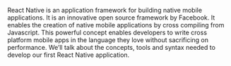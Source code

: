 React Native is an application framework for building native mobile applications. It is an innovative open source framework by Facebook. It enables the creation of native mobile applications by cross compiling from Javascript.  This powerful concept enables developers to write cross platform mobile apps in the language they love without sacrificing on performance. We’ll talk about the concepts, tools and syntax needed to develop our first React Native application.
